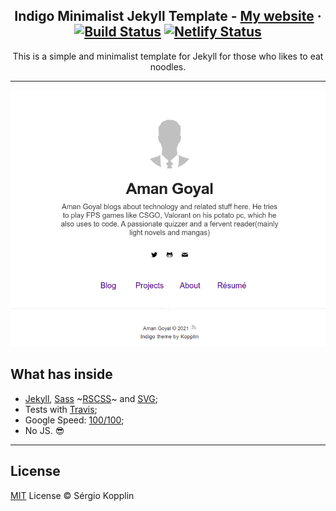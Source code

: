 <p align="center">
    <h2 align="center">Indigo Minimalist Jekyll Template - <a href="https://amangoyal.me/">My website</a> · <a href="https://travis-ci.com/Aman-1412/aman-1412.github.io"><img src="https://camo.githubusercontent.com/5393485b732749b3499264168fa8af60166071e8/68747470733a2f2f7472617669732d63692e6f72672f73657267696f6b6f70706c696e2f696e6469676f2e7376673f6272616e63683d67682d7061676573" alt="Build Status" data-canonical-src="https://travis-ci.com/Aman-1412/aman-1412.github.io.svg?branch=gh-pages" style="max-width:100%;"></a>  <a href="https://app.netlify.com/sites/amangoyal/deploys"><img src="https://api.netlify.com/api/v1/badges/73d58cba-51f3-4fb9-b49d-ad140ab36f7d/deploy-status" alt="Netlify Status"></a></h2>
</p>

<p align="center">This is a simple and minimalist template for Jekyll for those who likes to eat noodles.</p>

***


<p align="center">
    <img alt="Aman Goyal" src="assets/profile-screenshot.png" />
</p>

## What has inside

- [Jekyll](https://jekyllrb.com/), [Sass](https://sass-lang.com/) ~[RSCSS](https://rscss.io/)~ and [SVG](https://www.w3.org/Graphics/SVG/);
- Tests with [Travis](https://travis-ci.com/);
- Google Speed: [100/100](https://developers.google.com/speed/pagespeed/insights/?url=https%3A%2F%2Famangoyal.me%2F);
- No JS. :sunglasses:

---
## License

[MIT](https://kopplin.mit-license.org/) License © Sérgio Kopplin

